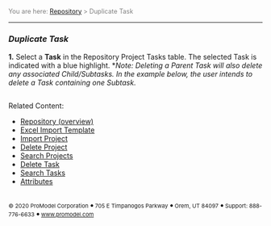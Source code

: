 <span style="color:grey">
<span style="font-size:12.5px">

You are here: [Repository](C:/_git/ProModelAutodeskEdition/PorfolioSimulator.Help/wwwroot/Help/Docs/Repository/Repository.md) > Duplicate Task

</span>
</span></span>

---
### _Duplicate Task_

<span style="font-size:14px">

**1.** Select a **Task** in the Repository Project Tasks table. The selected Task is indicated with a blue highlight. **Note: Deleting a Parent Task will also delete any associated Child/Subtasks. In the example below, the user intends to delete a Task containing one Subtask.*



##
Related Content: 
- [Repository (overview)](C:/_git/ProModelAutodeskEdition/PorfolioSimulator.Help/wwwroot/Help/Docs/Repository/Repository.md)
- [Excel Import Template](C:/_git/ProModelAutodeskEdition/PorfolioSimulator.Help/wwwroot/Help/Docs/Repository/ExcelImportTemplate/ExcelImportTemplate.md) 
- [Import Project](C:/_git/ProModelAutodeskEdition/PorfolioSimulator.Help/wwwroot/Help/Docs/Repository/ImportProject/ImportProject.md)
- [Delete Project](C:/_git/ProModelAutodeskEdition/PorfolioSimulator.Help/wwwroot/Help/Docs/Repository/DeleteProject/DeleteProject.md) 
- [Search Projects](C:/_git/ProModelAutodeskEdition/PorfolioSimulator.Help/wwwroot/Help/Docs/Repository/SearchProjects/SearchProjects.md) 
- [Delete Task](C:/_git/ProModelAutodeskEdition/PorfolioSimulator.Help/wwwroot/Help/Docs/Repository/DeleteTask/DeleteTask.md)
- [Search Tasks](C:/_git/ProModelAutodeskEdition/PorfolioSimulator.Help/wwwroot/Help/Docs/Repository/SearchTasks/SearchTasks.md)
- [Attributes](C:/_git/ProModelAutodeskEdition/PorfolioSimulator.Help/wwwroot/Help/Docs/Repository/Attributes/Attributes.md)

</span>

##

 <span style="font-size:11px"> &copy; 2020 ProModel Corporation ![dot](dot1.png) 705 E Timpanogos Parkway ![dot](dot1.png) Orem, UT 84097 ![dot](dot1.png) Support: 888-776-6633 ![dot](dot1.png) www.promodel.com</span>


